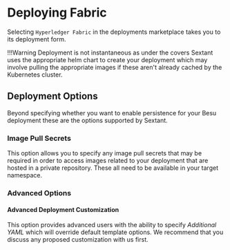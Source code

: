 # Deploying Fabric

Selecting `Hyperledger Fabric` in the deployments marketplace takes you to
its deployment form.
<!--
Here all you need to do is give your deployment a name,
specify its namespace and decide whether you want to enable persistence or not.
In this example we've opted to enable persistence and specified `gp2` as the
storage class as we are using AWS:

![Sextant Deployments Besu
Form](../../images/sextant-deployments-besu-form.png){.shadow}

Click `Deploy` and the deployment will be created by Sextant:

![Sextant Deployments Besu
Creating](../../images/sextant-deployments-besu-creating.png){.shadow}

Then added to the cluster:

![Sextant Deployments Besu
Added](../../images/sextant-deployments-besu-added.png){.shadow}

Once you deployment has been added you can view interact with it as described
[here](../management.md#generic-interactions).
-->
!!!Warning
    Deployment is not instantaneous as under the covers Sextant uses the
    appropriate helm chart to create your deployment which may involve pulling
    the appropriate images if these aren't already cached by the Kubernetes
    cluster.

<!--
## Fabric Services

Once a `Hyperledger Fabric` deployment is running it is possible to expose
various Fabric features using Kubernetes services. This is covered in depth
[here](fabric-services.md).

-->

## Deployment Options

Beyond specifying whether you want to enable persistence for your Besu
deployment these are the options supported by Sextant.

### Image Pull Secrets

This option allows you to specify any image pull secrets that may be required in
order to access images related to your deployment that are hosted in a private
repository. These all need to be available in your target namespace.

### Advanced Options

#### Advanced Deployment Customization

This option provides advanced users with the ability to specify
_Additional YAML_ which will override default template options. We recommend
that you discuss any proposed customization with us first.
